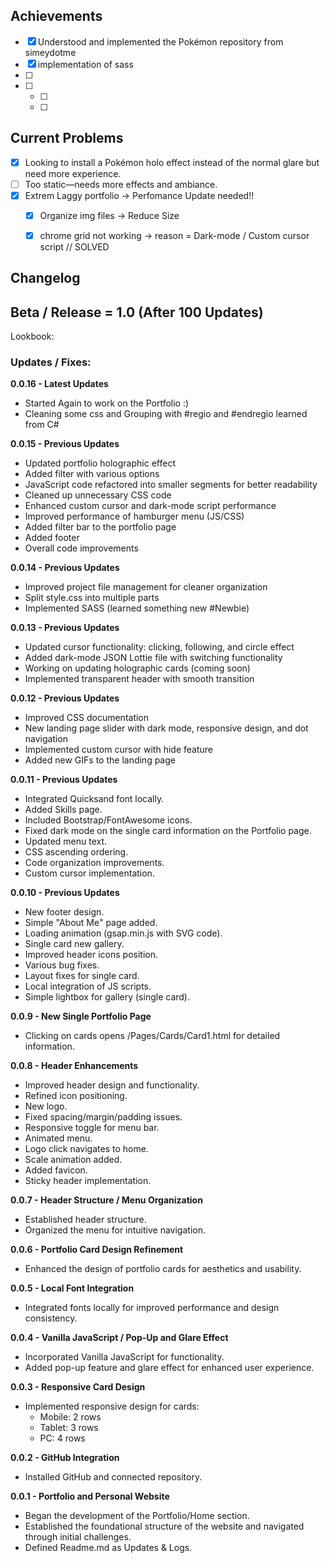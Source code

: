 <!-- ROADMAP -->
## Achievements

- [x] Understood and implemented the Pokémon repository from simeydotme
- [x] implementation of sass 
- [ ] 
- [ ] 
    - [ ] 
    - [ ] 

<!-- Current Challenges -->
## Current Problems

- [x] Looking to install a Pokémon holo effect instead of the normal glare but need more experience.
- [ ] Too static—needs more effects and ambiance.
- [x] Extrem Laggy portfolio -> Perfomance Update needed!!
    - [x] Organize img files -> Reduce Size
    - [x] chrome grid not working -> reason = Dark-mode / Custom cursor script // SOLVED


<!--
Notes for myself:

- PC View ab 1024px
Ohne @media screen attribute

- Tablet View bis 1024px
@media screen and (max-width: 1024 px)

- /* Handy View bis 480px */
@media screen and (max-width: 480px)

Body mit  min-width: 360px attribute.

-->


<!-- Changelog -->
## Changelog

## Beta / Release = 1.0 (After 100 Updates)

Lookbook:

### Updates / Fixes:

**0.0.16 - Latest Updates**

- Started Again to work on the Portfolio :)
- Cleaning some css and Grouping with #regio and #endregio learned from C#

**0.0.15 - Previous Updates**

- Updated portfolio holographic effect
- Added filter with various options
- JavaScript code refactored into smaller segments for better readability
- Cleaned up unnecessary CSS code
- Enhanced custom cursor and dark-mode script performance
- Improved performance of hamburger menu (JS/CSS)
- Added filter bar to the portfolio page
- Added footer
- Overall code improvements

**0.0.14 - Previous Updates**

- Improved project file management for cleaner organization
- Split style.css into multiple parts
- Implemented SASS (learned something new #Newbie)

**0.0.13 - Previous Updates**

- Updated cursor functionality: clicking, following, and circle effect
- Added dark-mode JSON Lottie file with switching functionality
- Working on updating holographic cards (coming soon)
- Implemented transparent header with smooth transition

**0.0.12 - Previous Updates**

- Improved CSS documentation
- New landing page slider with dark mode, responsive design, and dot navigation
- Implemented custom cursor with hide feature
- Added new GIFs to the landing page

**0.0.11 - Previous Updates**
- Integrated Quicksand font locally.
- Added Skills page.
- Included Bootstrap/FontAwesome icons.
- Fixed dark mode on the single card information on the Portfolio page.
- Updated menu text.
- CSS ascending ordering.
- Code organization improvements.
- Custom cursor implementation.

**0.0.10 - Previous Updates**
- New footer design.
- Simple "About Me" page added.
- Loading animation (gsap.min.js with SVG code).
- Single card new gallery.
- Improved header icons position.
- Various bug fixes.
- Layout fixes for single card.
- Local integration of JS scripts.
- Simple lightbox for gallery (single card).

**0.0.9 - New Single Portfolio Page**
- Clicking on cards opens /Pages/Cards/Card1.html for detailed information.

**0.0.8 - Header Enhancements**
- Improved header design and functionality.
- Refined icon positioning.
- New logo.
- Fixed spacing/margin/padding issues.
- Responsive toggle for menu bar.
- Animated menu.
- Logo click navigates to home.
- Scale animation added.
- Added favicon.
- Sticky header implementation.

**0.0.7 - Header Structure / Menu Organization**
- Established header structure.
- Organized the menu for intuitive navigation.

**0.0.6 - Portfolio Card Design Refinement**
- Enhanced the design of portfolio cards for aesthetics and usability.

**0.0.5 - Local Font Integration**
- Integrated fonts locally for improved performance and design consistency.

**0.0.4 - Vanilla JavaScript / Pop-Up and Glare Effect**
- Incorporated Vanilla JavaScript for functionality.
- Added pop-up feature and glare effect for enhanced user experience.

**0.0.3 - Responsive Card Design**
- Implemented responsive design for cards:
  - Mobile: 2 rows
  - Tablet: 3 rows
  - PC: 4 rows

**0.0.2 - GitHub Integration**
- Installed GitHub and connected repository.

**0.0.1 - Portfolio and Personal Website**
- Began the development of the Portfolio/Home section.
- Established the foundational structure of the website and navigated through initial challenges.
- Defined Readme.md as Updates & Logs.
</details>